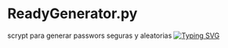 # ReadyGenerator.py
scrypt para generar passwors seguras y aleatorias
[![Typing SVG](https://readme-typing-svg.demolab.com?font=Fira+Code&weight=700&size=29&pause=1000&center=true&random=true&width=435&lines=ReadyToGoo-0+)](https://git.io/typing-svg)
